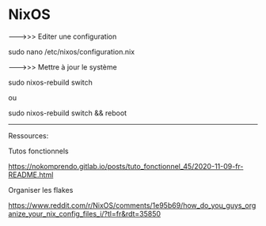 # NixOS

--->>> Editer une configuration

sudo nano /etc/nixos/configuration.nix



--->>> Mettre à jour le système

sudo nixos-rebuild switch

ou

sudo nixos-rebuild switch && reboot

___________________________________________________________________________________________________________

Ressources:

Tutos fonctionnels

https://nokomprendo.gitlab.io/posts/tuto_fonctionnel_45/2020-11-09-fr-README.html

Organiser les flakes

https://www.reddit.com/r/NixOS/comments/1e95b69/how_do_you_guys_organize_your_nix_config_files_i/?tl=fr&rdt=35850
